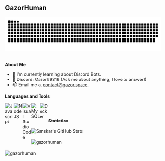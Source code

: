 <h2 title="Hello!"> GazorHuman</h2>

<div align="center">
  <a href="https://github.com/GazorHuman">
  <img  src="https://github.com/1999AZZAR/1999AZZAR/blob/main/resources/img/grid-snake.svg"
       alt="snake" /></a>
</div>
<br />

**About Me**

- 🌱 I’m currently learning about Discord Bots. 
- 💬 Discord: Gazor#9319 (Ask me about anything, I love to answer!)
- 📫 Email me at [contact@gazor.space](mailto:contact@gazor.space).

**Languages and Tools**  

<a href="https://en.wikipedia.org/wiki/JavaScript">
<img align="left" alt="Javascript" width="28px" src="https://img.icons8.com/nolan/96/javascript.png"/>
</a>

<a href="https://nodejs.org/en/">
<img align="left" alt="NodeJS" width="28px" src="https://img.icons8.com/nolan/2x/1A6DFF/C822FF/cloud.png"/>
</a>

<a href="https://code.visualstudio.com/">
<img align="left" alt="Visual Studio Code" width="28px" src="https://img.icons8.com/nolan/96/visual-studio.png"/>
</a>

<a href="https://www.mysql.com/">
<img align="left" alt="MySQL" width="28px" src="https://img.icons8.com/nolan/96/sql.png"/>
</a>

<a href="https://www.docker.com/">
<img align="left" alt="Docker" width="28px" src="https://img.icons8.com/nolan/344/docker.png"/>
</a>
<br />
<br />

**Statistics**
<br />
<br />
<img src="https://github-readme-stats.vercel.app/api?username=gazorhuman&show_icons=true&hide_border=true&count_private=true&theme=shades-of-purple&icon_color=fad000" alt="Sanskar's GitHub Stats">
<br />
<br />
<img align="center" src="https://github-readme-streak-stats.herokuapp.com/?user=gazorhuman&count_private=true&theme=radical" alt="gazorhuman" />
<br />
<br />
<img align="center" width=500 src="https://github-readme-stats.vercel.app/api/top-langs/?username=gazorhuman&count_private=true&theme=radical" alt="gazorhuman" />
